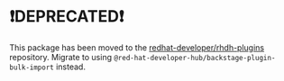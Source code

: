 # ❗DEPRECATED❗

This package has been moved to the [redhat-developer/rhdh-plugins](https://github.com/redhat-developer/rhdh-plugins) repository. Migrate to using `@red-hat-developer-hub/backstage-plugin-bulk-import` instead.